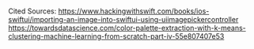 #  


Cited Sources:
https://www.hackingwithswift.com/books/ios-swiftui/importing-an-image-into-swiftui-using-uiimagepickercontroller
https://towardsdatascience.com/color-palette-extraction-with-k-means-clustering-machine-learning-from-scratch-part-iv-55e807407e53

